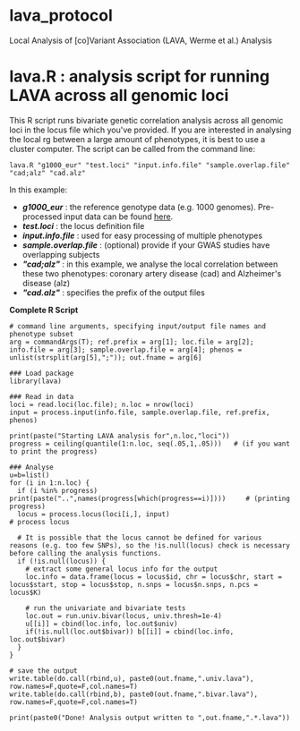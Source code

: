 # lava_protocol
Local Analysis of [co]Variant Association (LAVA, Werme et al.) Analysis


# lava.R : analysis script for running LAVA across all genomic loci
This R script runs bivariate genetic correlation analysis across all genomic loci in the locus file which you've provided. If you are interested in analysing the local rg between a large amount of phenotypes, it is best to use a cluster computer. The script can be called from the command line:

```
lava.R "g1000_eur" "test.loci" "input.info.file" "sample.overlap.file" "cad;alz" "cad.alz"
```

In this example:
- ***g1000_eur*** : the reference genotype data (e.g. 1000 genomes). Pre-processed input data can be found [here](https://ctg.cncr.nl/software/magma).
- ***test.loci*** : the locus definition file
- ***input.info.file*** : used for easy processing of multiple phenotypes
- ***sample.overlap.file*** : (optional) provide if your GWAS studies have overlapping subjects
- ***"cad;alz"*** : in this example, we analyse the local correlation between these two phenotypes: coronary artery disease (cad) and Alzheimer's disease (alz)
- ***"cad.alz"*** : specifies the prefix of the output files



**Complete R Script**

```
# command line arguments, specifying input/output file names and phenotype subset
arg = commandArgs(T); ref.prefix = arg[1]; loc.file = arg[2]; info.file = arg[3]; sample.overlap.file = arg[4]; phenos = unlist(strsplit(arg[5],";")); out.fname = arg[6]

### Load package
library(lava)

### Read in data
loci = read.loci(loc.file); n.loc = nrow(loci)
input = process.input(info.file, sample.overlap.file, ref.prefix, phenos)

print(paste("Starting LAVA analysis for",n.loc,"loci"))
progress = ceiling(quantile(1:n.loc, seq(.05,1,.05)))   # (if you want to print the progress)

### Analyse
u=b=list()
for (i in 1:n.loc) {
  if (i %in% progress) print(paste("..",names(progress[which(progress==i)])))     # (printing progress)
  locus = process.locus(loci[i,], input)                                          # process locus

  # It is possible that the locus cannot be defined for various reasons (e.g. too few SNPs), so the !is.null(locus) check is necessary before calling the analysis functions.
  if (!is.null(locus)) {
    # extract some general locus info for the output
    loc.info = data.frame(locus = locus$id, chr = locus$chr, start = locus$start, stop = locus$stop, n.snps = locus$n.snps, n.pcs = locus$K)

    # run the univariate and bivariate tests
    loc.out = run.univ.bivar(locus, univ.thresh=1e-4)
    u[[i]] = cbind(loc.info, loc.out$univ)
    if(!is.null(loc.out$bivar)) b[[i]] = cbind(loc.info, loc.out$bivar)
  }
}

# save the output
write.table(do.call(rbind,u), paste0(out.fname,".univ.lava"), row.names=F,quote=F,col.names=T)
write.table(do.call(rbind,b), paste0(out.fname,".bivar.lava"), row.names=F,quote=F,col.names=T)

print(paste0("Done! Analysis output written to ",out.fname,".*.lava"))
```
